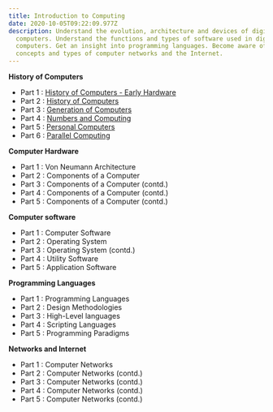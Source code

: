 ```yaml
---
title: Introduction to Computing
date: 2020-10-05T09:22:09.977Z
description: Understand the evolution, architecture and devices of digital
  computers. Understand the functions and types of software used in digital
  computers. Get an insight into programming languages. Become aware of the
  concepts and types of computer networks and the Internet.
---
```

**History of Computers**

* Part 1 : [History of Computers - Early Hardware](pdfs/Unit-1-Class-01.pdf)
* Part 2 : [History of Computers](pdfs/Unit-1-Class-02.pdf)
* Part 3 : [Generation of Computers](pdfs/Unit-1-Class-03.pdf)
* Part 4 : [Numbers and Computing](pdfs/Unit-1-Class-04.pdf)
* Part 5 : [Personal Computers](pdfs/Unit-1-Class-05.pdf)
* Part 6 : [Parallel Computing](pdfs/Unit-1-Class-06.pdf)

**Computer Hardware**

* Part 1 : Von Neumann Architecture
* Part 2 : Components of a Computer
* Part 3 : Components of a Computer (contd.)
* Part 4 : Components of a Computer (contd.)
* Part 5 : Components of a Computer (contd.)

**Computer software**

* Part 1 : Computer Software
* Part 2 : Operating System
* Part 3 : Operating System (contd.)
* Part 4 : Utility Software
* Part 5 : Application Software

**Programming Languages**

* Part 1 : Programming Languages
* Part 2 : Design Methodologies
* Part 3 : High-Level languages
* Part 4 : Scripting Languages
* Part 5 : Programming Paradigms

**Networks and Internet**

* Part 1 : Computer Networks
* Part 2 : Computer Networks (contd.)
* Part 3 : Computer Networks (contd.) 
* Part 4 : Computer Networks (contd.)
* Part 5 : Computer Networks (contd.)